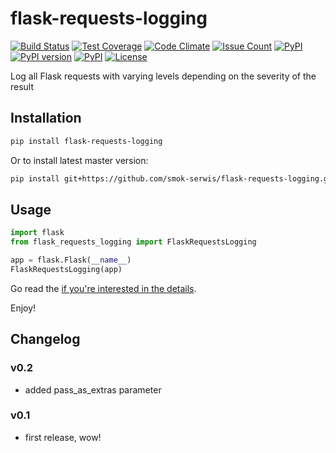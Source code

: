 # flask-requests-logging
[![Build Status](https://travis-ci.com/smok-serwis/flask-requests-logging.svg)](https://travis-ci.com/smok-serwis/flask-requests-logging)
[![Test Coverage](https://api.codeclimate.com/v1/badges/dc7467fe51588e461e87/test_coverage)](https://codeclimate.com/github/smok-serwis/flask-requests-logging/test_coverage)
[![Code Climate](https://codeclimate.com/github/smok-serwis/flask-requests-logging/badges/gpa.svg)](https://codeclimate.com/github/smok-serwis/flask-requests-logging)
[![Issue Count](https://codeclimate.com/github/smok-serwis/flask-requests-logging/badges/issue_count.svg)](https://codeclimate.com/github/smok-serwis/flask-requests-logging)
[![PyPI](https://img.shields.io/pypi/pyversions/flask-requests-logging.svg)](https://pypi.python.org/pypi/flask-requests-logging)
[![PyPI version](https://badge.fury.io/py/flask-requests-logging.svg)](https://badge.fury.io/py/flask-requests-logging)
[![PyPI](https://img.shields.io/pypi/implementation/flask-requests-logging.svg)](https://pypi.python.org/pypi/flask-requests-logging)
[![License](https://img.shields.io/pypi/l/flask-requests-logging)](https://github.com/Dronehub/flask-requests-logging)

Log all Flask requests with varying levels depending on the severity of the result

## Installation

```bash
pip install flask-requests-logging
```

Or to install latest master version:

```bash
pip install git+https://github.com/smok-serwis/flask-requests-logging.git
```

## Usage

```python
import flask
from flask_requests_logging import FlaskRequestsLogging

app = flask.Flask(__name__)
FlaskRequestsLogging(app)
```

Go read the [if you're interested in the details](flask_requests_logging/__init__.py).

Enjoy!

## Changelog

### v0.2

* added pass_as_extras parameter

### v0.1

* first release, wow!
